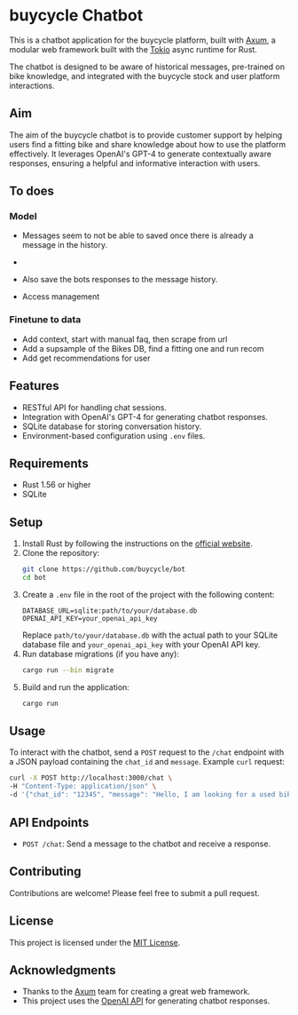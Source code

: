 # buycycle Chatbot
This is a chatbot application for the buycycle platform, built with [Axum](https://github.com/tokio-rs/axum), a modular web framework built with the [Tokio](https://tokio.rs/) async runtime for Rust.

The chatbot is designed to be aware of historical messages, pre-trained on bike knowledge, and integrated with the buycycle stock and user platform interactions.
## Aim
The aim of the buycycle chatbot is to provide customer support by helping users find a fitting bike and share knowledge about how to use the platform effectively. It leverages OpenAI's GPT-4 to generate contextually aware responses, ensuring a helpful and informative interaction with users.

## To does
### Model
* Messages seem to not be able to saved once there is already a message in the history.
*

* Also save the bots responses to the message history.
* Access management

### Finetune to data
* Add context, start with manual faq, then scrape from url
* Add a supsample of the Bikes DB, find a fitting one and run recom
* Add get recommendations for user


## Features
- RESTful API for handling chat sessions.
- Integration with OpenAI's GPT-4 for generating chatbot responses.
- SQLite database for storing conversation history.
- Environment-based configuration using `.env` files.
## Requirements
- Rust 1.56 or higher
- SQLite
## Setup
1. Install Rust by following the instructions on the [official website](https://www.rust-lang.org/tools/install).
2. Clone the repository:
   ```sh
   git clone https://github.com/buycycle/bot
   cd bot
   ```
3. Create a `.env` file in the root of the project with the following content:
   ```env
   DATABASE_URL=sqlite:path/to/your/database.db
   OPENAI_API_KEY=your_openai_api_key
   ```
   Replace `path/to/your/database.db` with the actual path to your SQLite database file and `your_openai_api_key` with your OpenAI API key.
4. Run database migrations (if you have any):
   ```sh
   cargo run --bin migrate
   ```
5. Build and run the application:
   ```sh
   cargo run
   ```
## Usage
To interact with the chatbot, send a `POST` request to the `/chat` endpoint with a JSON payload containing the `chat_id` and `message`.
Example `curl` request:
```sh
curl -X POST http://localhost:3000/chat \
-H "Content-Type: application/json" \
-d '{"chat_id": "12345", "message": "Hello, I am looking for a used bike."}'
```
## API Endpoints
- `POST /chat`: Send a message to the chatbot and receive a response.
## Contributing
Contributions are welcome! Please feel free to submit a pull request.
## License
This project is licensed under the [MIT License](LICENSE).
## Acknowledgments
- Thanks to the [Axum](https://github.com/tokio-rs/axum) team for creating a great web framework.
- This project uses the [OpenAI API](https://beta.openai.com/) for generating chatbot responses.

